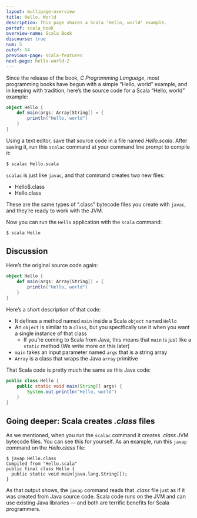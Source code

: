 ```yaml
---
layout: multipage-overview
title: Hello, World
description: This page shares a Scala 'Hello, world' example.
partof: scala_book
overview-name: Scala Book
discourse: true
num: 5
outof: 54
previous-page: scala-features
next-page: hello-world-2
---
```


Since the release of the book, *C Programming Language*, most programming books have begun with a simple “Hello, world” example, and in keeping with tradition, here’s the source code for a Scala “Hello, world” example:

```scala
object Hello {
    def main(args: Array[String]) = {
        println("Hello, world")
    }
}
```

Using a text editor, save that source code in a file named *Hello.scala*. After saving it, run this `scalac` command at your command line prompt to compile it:

```sh
$ scalac Hello.scala
```

`scalac` is just like `javac`, and that command creates two new files:

- Hello$.class
- Hello.class

These are the same types of “.class” bytecode files you create with `javac`, and they’re ready to work with the JVM.

Now you can run the `Hello` application with the `scala` command:

```sh
$ scala Hello
```



## Discussion

Here’s the original source code again:

```scala
object Hello {
    def main(args: Array[String]) = {
        println("Hello, world")
    }
}
```

Here’s a short description of that code:

- It defines a method named `main` inside a Scala `object` named `Hello`
- An `object` is similar to a `class`, but you specifically use it when you want a single instance of that class
    - If you’re coming to Scala from Java, this means that `main` is just like a `static` method (We write more on this later)
- `main` takes an input parameter named `args` that is a string array
- `Array` is a class that wraps the Java `array` primitive

That Scala code is pretty much the same as this Java code:

```java
public class Hello {
    public static void main(String[] args) {
        System.out.println("Hello, world")
    }
}
```


## Going deeper: Scala creates *.class* files

As we mentioned, when you run the `scalac` command it creates *.class* JVM bytecode files. You can see this for yourself. As an example, run this `javap` command on the *Hello.class* file:

````
$ javap Hello.class
Compiled from "Hello.scala"
public final class Hello {
  public static void main(java.lang.String[]);
}
````

As that output shows, the `javap` command reads that *.class* file just as if it was created from Java source code. Scala code runs on the JVM and can use existing Java libraries — and both are terrific benefits for Scala programmers.



<!--
### Peaking behind the curtain

To be more precise, what happens is that Scala source code is initially compiled to Java source code, and then that source code is turned into bytecode that works with the JVM.

TODO: Add some more details here, such as what i have at this link.

If you’re interested in more details on this process right now, see the “Using scalac print options” section of [How to disassemble and decompile Scala code](alvinalexander.com/scala/how-to-disassemble-decompile-scala-source-code-javap-scalac-jad) tutorial.
-->


<!--
This is what the output looks like when you run `javap` on the `Hello$.class` file:

````
$ javap Hello\$.class
Compiled from "Hello.scala"
public final class Hello$ {
  public static Hello$ MODULE$;
  public static {};
  public void main(java.lang.String[]);
}
````
-->













